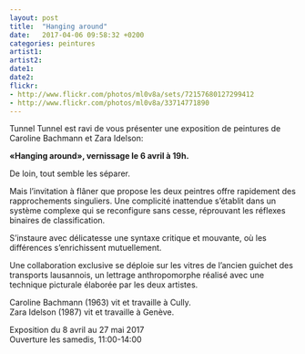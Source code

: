 ```yaml
---
layout: post
title:  "Hanging around"
date:   2017-04-06 09:58:32 +0200
categories: peintures
artist1:
artist2:
date1:
date2:
flickr:
- http://www.flickr.com/photos/ml0v8a/sets/72157680127299412
- http://www.flickr.com/photos/ml0v8a/33714771890
---
```


Tunnel Tunnel est ravi de vous présenter une exposition de peintures de Caroline Bachmann et Zara Idelson:

**«Hanging around», vernissage le 6 avril à 19h.**

De loin, tout semble les séparer.

Mais l’invitation à flâner que propose les deux peintres offre rapidement des rapprochements singuliers. Une complicité inattendue s’établit dans un système complexe qui se reconfigure sans cesse, réprouvant les réflexes binaires de classification.

S’instaure avec délicatesse une syntaxe critique et mouvante, où les différences s’enrichissent mutuellement.

Une collaboration exclusive se déploie sur les vitres de l’ancien guichet des transports lausannois, un lettrage anthropomorphe réalisé avec une technique picturale élaborée par les deux artistes.

Caroline Bachmann (1963) vit et travaille à Cully.  
Zara Idelson (1987) vit et travaille à Genève.

Exposition du 8 avril au 27 mai 2017  
Ouverture les samedis, 11:00-14:00
